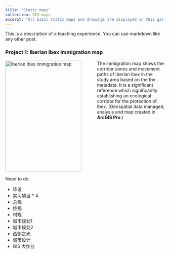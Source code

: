 ```yaml
---
title: "Static maps"
collection: GIS-maps
excerpt: "All basic static maps and drawings are displayed in this gallery."
---
```

This is a description of a teaching experience. You can use markdown like any other post.


### **Project 1: Iberian Ibex Immigration map**

<img src="{{site.url}}/images/GIS-maps/Immigration_map.png" alt="Iberian Ibex immigration map" align="left" width=240 height=350 style="margin-right: 50px;">

The immigration map shows the corridor zones and movement paths of Iberian Ibex in the study area based on the the metadata.
It is a significant reference which significantly establishing an ecological corridor for the protection of Ibex.
(Geospatial data managed, analysis and map created in **ArcGIS Pro**.)

<br clear="left"/>

Need to do:
* 毕设
* 实习项目 * 4
* 总规
* 控规
* 村规
* 城市规划1
* 城市规划2
* 西部之光
* 城市设计
* GIS 大作业